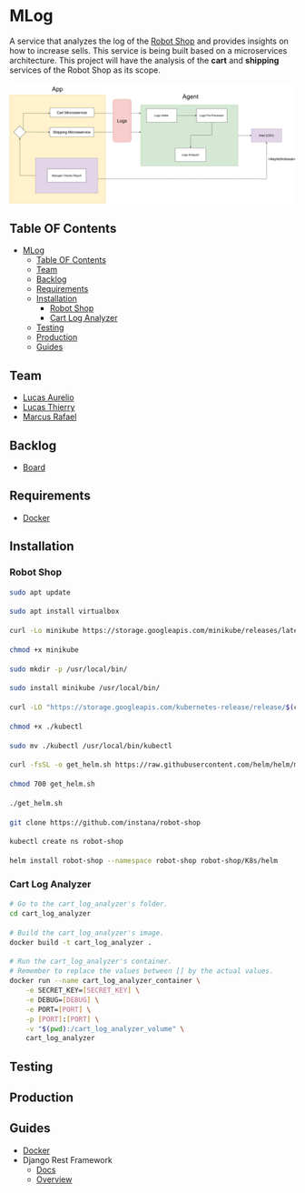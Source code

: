 # MLog

A service that analyzes the log of the [Robot Shop](https://github.com/instana/robot-shop) and provides insights on how to increase sells.
This service is being built based on a microservices architecture.
This project will have the analysis of the **cart** and **shipping** services of the Robot Shop as its scope.

![alt text](https://github.com/lucas625/MLog/blob/Diagram/media/diagram.png?raw=true)

## Table OF Contents

- [MLog](#mlog)
  - [Table OF Contents](#table-of-contents)
  - [Team](#team)
  - [Backlog](#backlog)
  - [Requirements](#requirements)
  - [Installation](#installation)
    - [Robot Shop](#robot-shop)
    - [Cart Log Analyzer](#cart-log-analyzer)
  - [Testing](#testing)
  - [Production](#production)
  - [Guides](#guides)

## Team

- [Lucas Aurelio](https://github.com/lucas625)
- [Lucas Thierry](https://github.com/lucasthierry)
- [Marcus Rafael](https://github.com/marcusrafael)

## Backlog

- [Board](https://trello.com/invite/b/gBPAZXzy/567892ba668b70a6f3a84c1ad4a84c62/projeto-microservice)

## Requirements

- [Docker](https://www.docker.com/)

## Installation

### Robot Shop

```sh
sudo apt update

sudo apt install virtualbox

curl -Lo minikube https://storage.googleapis.com/minikube/releases/latest/minikube-linux-amd64

chmod +x minikube

sudo mkdir -p /usr/local/bin/

sudo install minikube /usr/local/bin/

curl -LO "https://storage.googleapis.com/kubernetes-release/release/$(curl -s https://storage.googleapis.com/kubernetes-release/release/stable.txt)/bin/linux/amd64/kubectl"

chmod +x ./kubectl

sudo mv ./kubectl /usr/local/bin/kubectl

curl -fsSL -o get_helm.sh https://raw.githubusercontent.com/helm/helm/master/scripts/get-helm-3

chmod 700 get_helm.sh

./get_helm.sh

git clone https://github.com/instana/robot-shop

kubectl create ns robot-shop

helm install robot-shop --namespace robot-shop robot-shop/K8s/helm
```

### Cart Log Analyzer

```sh
# Go to the cart_log_analyzer's folder.
cd cart_log_analyzer

# Build the cart_log_analyzer's image.
docker build -t cart_log_analyzer .

# Run the cart_log_analyzer's container.
# Remember to replace the values between [] by the actual values.
docker run --name cart_log_analyzer_container \
    -e SECRET_KEY=[SECRET_KEY] \
    -e DEBUG=[DEBUG] \
    -e PORT=[PORT] \
    -p [PORT]:[PORT] \
    -v "$(pwd):/cart_log_analyzer_volume" \
    cart_log_analyzer
```

## Testing

## Production

## Guides

- [Docker](https://docs.docker.com/get-started/)
- Django Rest Framework
  - [Docs](https://www.django-rest-framework.org/)
  - [Overview](http://www.cdrf.co/)
